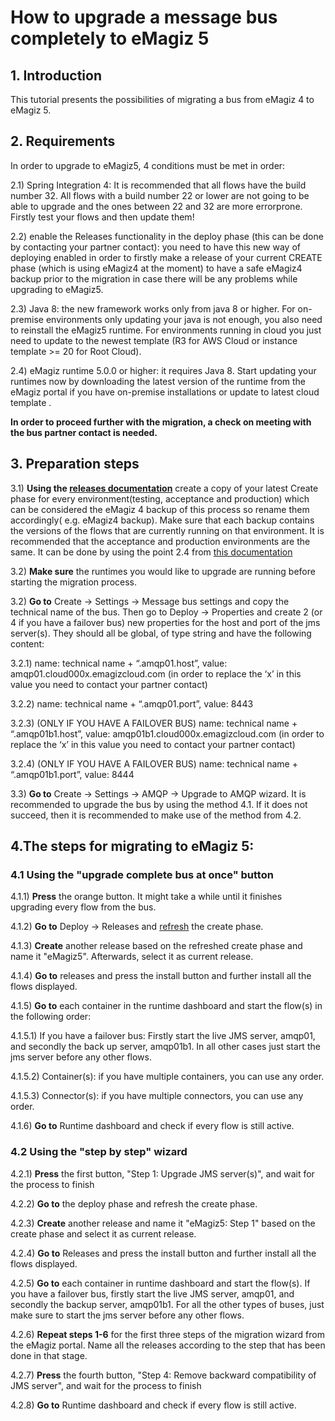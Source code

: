 # How to upgrade a message bus completely to eMagiz 5 

## 1. Introduction

This tutorial presents the possibilities of migrating a bus from eMagiz 4 to eMagiz 5.


## 2. Requirements

In order to upgrade to eMagiz5, 4 conditions must be met in order:

2.1) Spring Integration 4: It is recommended that all flows have the build number 32. All flows with a build number 22 or lower are not going to be able to upgrade and the ones between 22 and 32 are more errorprone. Firstly test your flows and then update them!

2.2) enable the Releases functionality in the deploy phase (this can be done by contacting your partner contact): you need to have this new way of deploying enabled in order to firstly make a release of your current CREATE phase (which is using eMagiz4  at the moment) to have a safe eMagiz4 backup prior to the migration in case there will be any problems while upgrading to eMagiz5.

2.3) Java 8: the new framework works only from java 8 or higher. For on-premise environments only updating your java is not enough, you also need to reinstall the eMagiz5 runtime. For environments running in cloud you just need to update to the newest template (R3 for AWS Cloud or instance template >= 20 for Root Cloud).

2.4) eMagiz runtime 5.0.0 or higher: it requires Java 8. Start updating your runtimes now by downloading the latest version of the runtime from the eMagiz portal if you have on-premise installations or update to latest cloud template .

  **In order to proceed further with the migration, a check on meeting with the bus partner contact is needed.**
 

## 3. Preparation steps 

3.1) **Using the [releases documentation](https://github.com/emagiz/emdocs/blob/master/howto/deploy-releases.md)** create a copy of your latest Create phase for every environment(testing, acceptance and production) which can be considered the eMagiz 4 backup of this process so rename them accordingly( e.g. eMagiz4 backup). Make sure that each backup contains the versions of the flows that are currently running on that environment. It is recommended that the acceptance and production environments are the same. It can be done by using the point 2.4 from  [this documentation](https://github.com/emagiz/emdocs/blob/master/howto/deploy-releases.md)

3.2) **Make sure** the runtimes you would like to upgrade are running before starting the migration process.

3.2) **Go to** Create -> Settings -> Message bus settings and copy the technical name of the bus. Then go to Deploy -> Properties and create 2 (or 4 if you have a failover bus) new properties for the host and port of the jms server(s). They should all be global, of type string and have the following content:

3.2.1) name: technical name + “.amqp01.host”, value: amqp01.cloud000x.emagizcloud.com (in order to replace the ‘x’ in this value you need to contact your partner contact)

3.2.2) name: technical name + “.amqp01.port”, value: 8443
 
3.2.3) (ONLY IF YOU HAVE A FAILOVER BUS) name: technical name + “.amqp01b1.host”, value: amqp01b1.cloud000x.emagizcloud.com (in order to replace the ‘x’ in this value you need to contact your partner contact)

3.2.4) (ONLY IF YOU HAVE A FAILOVER BUS) name: technical name + “.amqp01b1.port”, value: 8444

3.3) **Go to** Create -> Settings -> AMQP -> Upgrade to AMQP wizard. It is recommended to upgrade the bus by using the method 4.1. If it does not succeed, then it is recommended to make use of the method from 4.2.


## 4.The steps for migrating to eMagiz 5: 

<!--- Before choosing one of the two ways of approaching this migration you should take into consideration the following aspects: 
- available time for completing the migration process
- size of the bus
- failover or normal 
- type of deploying premises: local, cloud slot or both
- affordable down time of the bus (ask your partner contact for the estimated value)
--->


### 4.1 Using the "upgrade complete bus at once" button

4.1.1) **Press** the orange button. It might take a while until it finishes upgrading every flow from the bus. 

4.1.2) **Go to** Deploy -> Releases and [refresh](https://github.com/emagiz/emdocs/blob/master/howto/deploy-releases.md) the create phase. 

4.1.3) **Create** another release based on the refreshed create phase and name it "eMagiz5". Afterwards, select it as current release.

4.1.4) **Go to** releases and press the install button and further install all the flows displayed.  

4.1.5) **Go to** each container in the runtime dashboard and start the flow(s) in the following order:

4.1.5.1) If you have a failover bus: Firstly start the live JMS server, amqp01, and secondly the back up server, amqp01b1. In all other cases just start the jms server before any other flows.

4.1.5.2) Container(s): if you have multiple containers, you can use any order.

4.1.5.3) Connector(s): if you have multiple connectors, you can use any order.

4.1.6) **Go to** Runtime dashboard and check if every flow is still active.

### 4.2 Using the "step by step" wizard 

4.2.1) **Press** the first button, "Step 1: Upgrade JMS server(s)", and wait for the process to finish

4.2.2) **Go to** the deploy phase and refresh the create phase. 

4.2.3) **Create** another release and name it "eMagiz5: Step 1" based on the create phase and select it as current release.

4.2.4) **Go to** Releases and press the install button and further install all the flows displayed.

4.2.5) **Go to** each container in runtime dashboard and start the flow(s). If you have a failover bus, firstly start the live JMS server, amqp01, and secondly the backup server, amqp01b1. For all the other types of buses, just make sure to start the jms server before any other flows.

4.2.6) **Repeat steps 1-6** for the first three steps of the migration wizard from the eMagiz portal. Name all the releases according to 
the step that has been done in that stage.

4.2.7) **Press** the fourth button, "Step 4: Remove backward compatibility of JMS server", and wait for the process to finish

4.2.8) **Go to** Runtime dashboard and check if every flow is still active.

